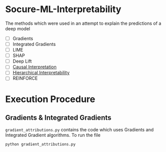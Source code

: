 # Socure-ML-Interpretability

The methods which were used in an attempt to explain the predictions of a deep model

- [ ] Gradients
- [ ] Integrated Gradients
- [ ] LIME
- [ ] SHAP
- [ ] Deep Lift
- [ ] [Causal Interpretation](https://arxiv.org/pdf/1902.02302.pdf)
- [ ] [Hierarchical Interpretability](https://openreview.net/pdf?id=SkEqro0ctQ)
- [ ] REINFORCE

# Execution Procedure

## Gradients & Integrated Gradients

`gradient_attributions.py` contains the code which uses Gradients and Integrated Gradient algorithms. To run the file
```
python gradient_attributions.py
```
